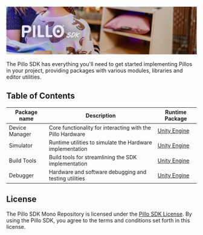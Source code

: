 ![readme banner](https://github.com/hulanbv/pillo-sdk/blob/master/.github/wiki/readme-banner.png?raw=true)

The Pillo SDK has everything you'll need to get started implementing Pillos in your project, providing packages with various modules, libraries and editor utilities.

## Table of Contents

| Package name   | Description                                                | Runtime Package                                                                     |
| -------------- | ---------------------------------------------------------- | ----------------------------------------------------------------------------------- |
| Device Manager | Core functionality for interacting with the Pillo Hardware | [Unity Engine](https://github.com/hulanbv/pillo-sdk/tree/master/UnityDeviceManager) |
| Simulator      | Runtime utilities to simulate the Hardware implementation  | [Unity Engine](https://github.com/hulanbv/pillo-sdk/tree/master/UnitySimulator)     |
| Build Tools    | Build tools for streamlining the SDK implementation        | [Unity Engine](https://github.com/hulanbv/pillo-sdk/tree/master/UnityBuildTools)    |
| Debugger       | Hardware and software debugging and testing utilities      | [Unity Engine](https://github.com/hulanbv/pillo-sdk/tree/master/UnityDebugger)      |

## License

The Pillo SDK Mono Repository is licensed under the [Pillo SDK License](https://github.com/hulanbv/pillo-sdk/blob/master/LICENSE.md). By using the Pillo SDK, you agree to the terms and conditions set forth in this license.
